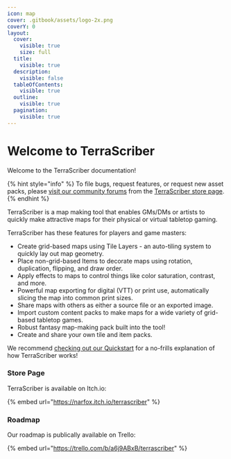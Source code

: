 ```yaml
---
icon: map
cover: .gitbook/assets/logo-2x.png
coverY: 0
layout:
  cover:
    visible: true
    size: full
  title:
    visible: true
  description:
    visible: false
  tableOfContents:
    visible: true
  outline:
    visible: true
  pagination:
    visible: true
---
```


# Welcome to TerraScriber

Welcome to the TerraScriber documentation!

{% hint style="info" %}
To file bugs, request features, or request new asset packs, please [visit our community forums](https://narfox.itch.io/terrascriber/community) from the [TerraScriber store page](https://narfox.itch.io/terrascriber).
{% endhint %}

TerraScriber is a map making tool that enables GMs/DMs or artists to quickly make attractive maps for their physical or virtual tabletop gaming.

TerraScriber has these features for players and game masters:

* Create grid-based maps using Tile Layers - an auto-tiling system to quickly lay out map geometry.
* Place non-grid-based Items to decorate maps using rotation, duplication, flipping, and draw order.
* Apply effects to maps to control things like color saturation, contrast, and more.
* Powerful map exporting for digital (VTT) or print use, automatically slicing the map into common print sizes.
* Share maps with others as either a source file or an exported image.
* Import custom content packs to make maps for a wide variety of grid-based tabletop games.
* Robust fantasy map-making pack built into the tool!
* Create and share your own tile and item packs.

We recommend [checking out our Quickstart](getting-started/quickstart.md) for a no-frills explanation of how TerraScriber works!



### Store Page

TerraScriber is available on Itch.io:

{% embed url="https://narfox.itch.io/terrascriber" %}

### Roadmap

Our roadmap is publically available on Trello:

{% embed url="https://trello.com/b/a6j9ABxB/terrascriber" %}
